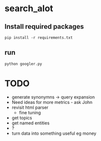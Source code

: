search_alot
===========

## Install required packages
```
pip install -r requirements.txt
```
## run
```python
python googler.py
```

# TODO
- generate synonymns -> query expansion
- Need ideas for more metrics - ask John
- revisit html parser
	- fine tuning
- get topics
- get named entities
- ?
- turn data into something useful eg money
